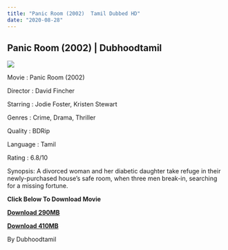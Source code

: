 ```yaml
---
title: "Panic Room (2002)  Tamil Dubbed HD"
date: "2020-08-28"
---
```


## Panic Room (2002) | Dubhoodtamil

![](https://1.bp.blogspot.com/-7s6GcyFtOT0/X0ixFJFgi9I/AAAAAAAACKo/orbG96cy7QA6NvGeKKzQaXzQUuwUcvShwCNcBGAsYHQ/w342-h512/c61460b55047f6ac91393a13630581b5.jpg)

Movie : Panic Room (2002)

Director : David Fincher 

Starring : Jodie Foster, Kristen Stewart 

Genres : Crime, Drama, Thriller

Quality : BDRip 

Language : Tamil 

Rating : 6.8/10

Synopsis: A divorced woman and her diabetic daughter take refuge in their newly-purchased house’s safe room, when three men break-in, searching for a missing fortune. 

**Click Below To Download Movie**

**[Download 290MB](https://oncehelp.com/panicroom-1)**

**[Download 410MB](https://oncehelp.com/panicroom-2)**

By Dubhoodtamil
